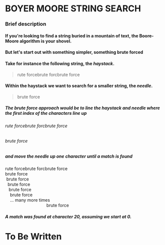 # BOYER MOORE STRING SEARCH

### Brief description

#### If you're looking to find a string buried in a mountain of text, the Boore-Moore algorithm is your shovel.

#### But let's start out with something simpler, something brute forced
#### Take for instance the following string, the *haystack*.

> rute forcebrute forcbrute force

#### Within the haystack we want to search for a smaller string, the *needle*.

> brute force

##### The brute force approach would be to line the haystack and needle where the first index of the characters line up

###### rute forcebrute forcbrute force
###### brute force

##### and move the needle up one character until a match is found

rute forcebrute forcbrute force<br>
brute force<br>
 brute force<br>
  brute force<br>
   brute force<br>
    brute force<br>
    ... many more times<br>
                                  brute force
##### A match was found at character 20, assuming we start at 0.

# To Be Written


